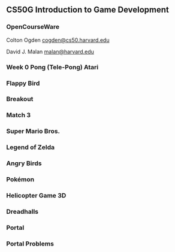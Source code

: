 ## CS50G Introduction to Game Development

### OpenCourseWare

Colton Ogden
cogden@cs50.harvard.edu

David J. Malan
malan@harvard.edu

### Week 0 Pong (Tele-Pong) Atari
### Flappy Bird
### Breakout
### Match 3
### Super Mario Bros.
### Legend of Zelda
### Angry Birds
### Pokémon
### Helicopter Game 3D
### Dreadhalls
### Portal
### Portal Problems